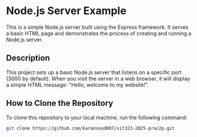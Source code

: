 # Node.js Server Example

This is a simple Node.js server built using the Express framework. It serves a basic HTML page and demonstrates the process of creating and running a Node.js server.

## Description
This project sets up a basic Node.js server that listens on a specific port (3000 by default). When you visit the server in a web browser, it will display a simple HTML message: "Hello, welcome to my website!".

## How to Clone the Repository

To clone this repository to your local machine, run the following command:

```bash
git clone https://github.com/karansood007/sit323-2025-prac2p.git